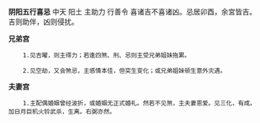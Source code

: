 **阴阳五行喜忌**
中天 阳土 主助力 行善令
喜诸吉不喜诸凶。忌居卯酉，余宮皆吉。
吉则助伴，凶则侵扰。

**兄弟宫**
```
    1.见吉曜，则主得力；若逢四煞、刑、忌则主受兄弟姐妹拖累。

    2.见空劫，又会煞忌，主感情本佳，但突生变化；或兄弟姐妹顿生意外灾遇。
```

**夫妻宫**
```
    1.主配偶婚姻曾经波折，或婚姻无正式婚礼。然若不见煞，主夫妻恩爱。见三化，有成。加日月巨机火铃武杀，生离。右弼亦然。
```